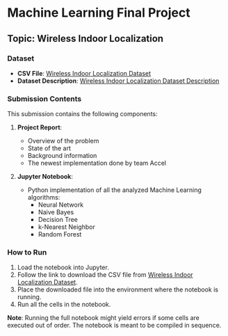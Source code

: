 # Machine Learning Final Project

## Topic: Wireless Indoor Localization

### Dataset
- **CSV File**: [Wireless Indoor Localization Dataset](https://drive.google.com/file/d/1op9VmjKCFJJKdq3LBZhQJV8gqCE7GzBL/view)
- **Dataset Description**: [Wireless Indoor Localization Dataset Description](https://code.datasciencedojo.com/datasciencedojo/datasets/tree/master/Wireless%20Indoor%20Localization)

### Submission Contents

This submission contains the following components:

1. **Project Report**:
   - Overview of the problem
   - State of the art
   - Background information
   - The newest implementation done by team Accel

2. **Jupyter Notebook**:
   - Python implementation of all the analyzed Machine Learning algorithms:
     - Neural Network
     - Naive Bayes
     - Decision Tree
     - k-Nearest Neighbor
     - Random Forest

### How to Run

1. Load the notebook into Jupyter.
2. Follow the link to download the CSV file from [Wireless Indoor Localization Dataset](https://drive.google.com/file/d/1op9VmjKCFJJKdq3LBZhQJV8gqCE7GzBL/view).
3. Place the downloaded file into the environment where the notebook is running.
4. Run all the cells in the notebook.

**Note**: Running the full notebook might yield errors if some cells are executed out of order. The notebook is meant to be compiled in sequence.
